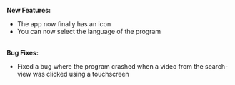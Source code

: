 <strong>New Features:</strong>

<ul>
<li style="text-align: left;">The app now finally has an icon</li>
<li style="text-align: left;">You can now select the language of the program</li>
</ul>
<br>
<strong>Bug Fixes:</strong>
<ul>
    <li style="text-align: left;">Fixed a bug where the program crashed when a video from the search-view was clicked using a touchscreen</li>
</ul>
